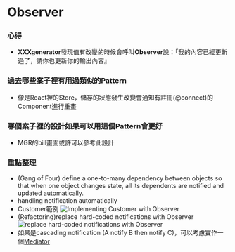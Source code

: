 # Observer

### 心得
- **XXXgenerator**發現值有改變的時候會呼叫**Observer**說：「我的內容已經更新過了，請你也更新你的輸出內容』

### 過去哪些案子裡有用過類似的Pattern
- 像是React裡的Store，儲存的狀態發生改變會通知有註冊(@connect)的Component進行重畫

### 哪個案子裡的設計如果可以用這個Pattern會更好
- MGR的bill畫面或許可以參考此設計

### 重點整理
- (Gang of Four) define a one-to-many dependency between objects so that when one object changes state, all its dependents are notified and updated automatically.
- handling notification automatically
- Customer範例
![Implementing Customer with Observer](https://cloud.githubusercontent.com/assets/6972644/13007557/1bbd2338-d1cc-11e5-9a05-8d5d5da6d8a2.jpg)
- (Refactoring)replace hard-coded notifications with Observer
![replace hard-coded notifications with Observer](https://cloud.githubusercontent.com/assets/6972644/13007719/154d7bdc-d1cd-11e5-8ed5-920c59dcbb0b.jpg)
- 如果是cascading notification (A notify B then notify C)，可以考慮實作一個[Mediator](Mediator.md)
